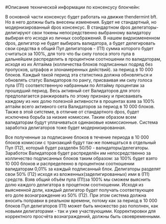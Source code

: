 #Описание технической информации по консенсусу блокчейн:

В основной части консенсус будет работать на движке thendermint bft. 
Но в него должны быть внесены изменения. Будет не стандартный, но модернизированный dpos консенсус. 
В стандартном dpos делегаторы- делигируют свои токены непосредственно выбранному валидатору выбирая его исходя из личных соображений. 
В нашем видоизмененном dpos, делигатор не будет выбирать валидатора, а будет делегировать свои средства в общий Пул делигаторов - (П1) сумма которого будет считаться за 100%, для того что бы силу голоса этого пула в дальнейшем распределить в процентном соотношении по валидаторам, исходя из их Аптайма (колличества блоков подписанных подряд без пропусков, штрафов и злонамеренных действий). за период в 10 000 блоков. Каждый такой период эта статистика должна обновляться и обновлять статус Валидаторов по рангу, присваивая им силу голоса пула (П1) соответственную набранным по Аптайму процентам за прошедший период. 
Весь активный сет Валидаторов для этого предполагается ранжировать по этому признаку и присваивать каждому из них долю полезной активности в процентах взяв за 100% аптайм всего активного сета Валидаторов за период в 10 000 блоков. 
Также в этой ситстеме, в отличие от стандартного dpos, будет исключена борьба за низкие комиссии. Таким образом всем валидаторам будут уплачиваться одинаковые комиссионные. 
Система заработка делигаторов тоже будет модернизированная.


Все полученные за подписание блоков в течение периода в 10 000 блоков комиссии с транзакций будут так-же помещаться в отдельный Пул (П2), который будет разделён 50/50 - валидаторы/делегаторы.
 Заработок Валидаторов будет распределён им непосредственно за колличество подписанных блоков таким образом: за 100% будет взято 10 000 блоков и распределенно в процентном соотношении валидаторам 0,01% за каждый подписанный блок. 
 Делигаторы разделят свои 50% (П2) исходя из вложенных(заделигированных) ими в (П1) средств. Взяв общий объём пула  (П1)за 100% мы сможем выяснить долю каждого делигатора в процетном соотношении. Исходя из выясненной доли, каждый делигатор будет получать соответвующее его доле вознаграждение из 50% (П2). 
 При этом система должна вносить поправки в реальном времени, потому как за период в 10 000 блоков Пул делигаторов (П1) может быть множество раз пополнен, как новыми делигаторами - так и уже участвующими. Корректировки  для корректного просчёта вознаграждений, должны быть своевременными.
